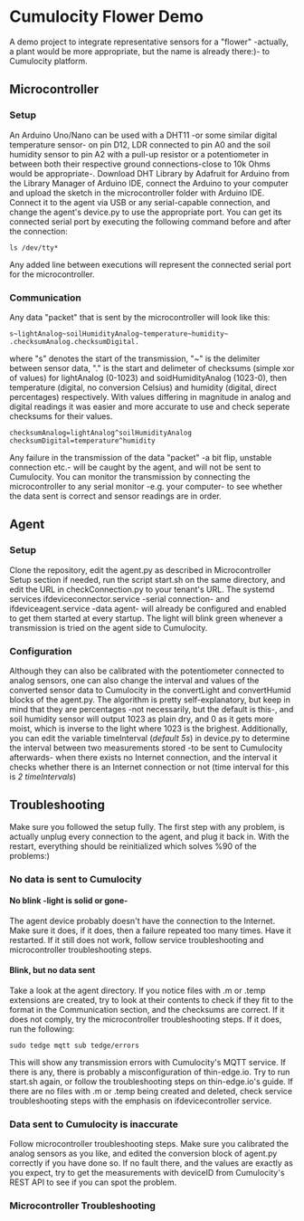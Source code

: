 # Cumulocity Flower Demo
A demo project to integrate representative sensors for a "flower" -actually, a plant would be more appropriate, but the name is already there:)- to Cumulocity platform.
## Microcontroller
### Setup
An Arduino Uno/Nano can be used with a DHT11 -or some similar digital temperature sensor- on pin D12,  LDR connected to pin A0 and the soil humidity sensor to pin A2 with a pull-up resistor or a potentiometer in between both their respective ground connections-close to 10k Ohms would be appropriate-. Download DHT Library by Adafruit for Arduino from the Library Manager of Arduino IDE, connect the Arduino to your computer and upload the sketch in the microcontroller folder with Arduino IDE. Connect it to the agent via USB or any serial-capable connection, and change the agent's device.py to use the appropriate port. You can get its connected serial port by executing the following command before and after the connection:
```
ls /dev/tty*
```
Any added line between executions will represent the connected serial port for the microcontroller.
### Communication
Any data "packet" that is sent by the microcontroller will look like this:
```
s~lightAnalog~soilHumidityAnalog~temperature~humidity~
.checksumAnalog.checksumDigital.
```
where "s" denotes the start of the transmission, "~" is the delimiter between sensor data, "." is the start and delimeter of checksums (simple xor of values) for lightAnalog (0-1023) and soidHumidityAnalog (1023-0), then temperature (digital, no conversion Celsius) and humidity (digital, direct percentages) respectively. With values differing in magnitude in analog and digital readings it was easier and more accurate to use and check seperate checksums for their values.
```
checksumAnalog=lightAnalog^soilHumidityAnalog
checksumDigital=temperature^humidity
```
Any failure in the transmission of the data "packet" -a bit flip, unstable connection etc.- will be caught by the agent, and will not be sent to Cumulocity. You can monitor the transmission by connecting the microcontroller to any serial monitor -e.g. your computer- to see whether the data sent is correct and sensor readings are in order.
## Agent
### Setup
Clone the repository, edit the agent.py as described in Microcontroller Setup section if needed, run the script start.sh on the same directory, and edit the URL in checkConnection.py to your tenant's URL. The systemd services ifdeviceconnector.service -serial connection- and ifdeviceagent.service -data agent- will already be configured and enabled to get them started at every startup. The light will blink green whenever a transmission is tried on the agent side to Cumulocity.
### Configuration
Although they can also be calibrated with the potentiometer connected to analog sensors, one can also change the interval and values of the converted sensor data to Cumulocity in the convertLight and convertHumid blocks of the agent.py. The algorithm is pretty self-explanatory, but keep in mind that they are percentages -not necessarily, but the default is this-, and soil humidity sensor will output 1023 as plain dry, and 0 as it gets more moist, which is inverse to the light where 1023 is the brighest.
Additionally, you can edit the variable timeInterval (*default 5s*) in device.py to determine the interval between two measurements stored -to be sent to Cumulocity afterwards- when there exists no Internet connection, and the interval it checks whether there is an Internet connection or not (time interval for this is *2 timeIntervals*)
## Troubleshooting
Make sure you followed the setup fully. The first step with any problem, is actually unplug every connection to the agent, and plug it back in. With the restart, everything should be reinitialized which solves %90 of the problems:)
### No data is sent to Cumulocity
#### No blink -light is solid or gone-
The agent device probably doesn't have the connection to the Internet. Make sure it does, if it does, then a failure repeated too many times. Have it restarted. If it still does not work, follow service troubleshooting and microcontroller troubleshooting steps.
#### Blink, but no data sent
Take a look at the agent directory. If you notice files with .m or .temp extensions are created, try to look at their contents to check if they fit to the format in the Communication section, and the checksums are correct. If it does not comply, try the microcontroller troubleshooting steps. If it does, run the following:
```
sudo tedge mqtt sub tedge/errors
```
This will show any transmission errors with Cumulocity's MQTT service. If there is any, there is probably a misconfiguration of thin-edge.io. Try to run start.sh again, or follow the troubleshooting steps on thin-edge.io's guide.
If there are no files with .m or .temp being created and deleted, check service troubleshooting steps with the emphasis on ifdevicecontroller service.
### Data sent to Cumulocity is inaccurate
Follow microcontroller troubleshooting steps. Make sure you calibrated the analog sensors as you like, and edited the conversion block of agent.py correctly if you have done so. If no fault there, and the values are exactly as you expect, try to get the measurements with deviceID from Cumulocity's REST API to see if you can spot the problem.
### Microcontroller Troubleshooting
